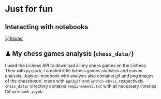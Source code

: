 # Just for fun
## Interacting with notebooks
[![Binder](https://mybinder.org/badge_logo.svg)](https://mybinder.org/v2/gh/roykoand/data_projects/HEAD)

## ♟ My chess games analysis (```chess_data/```) 
I used the Lichess API to download all my chess games on the Lichess. Then with ```pyspark```, I created little lichess games statistics and moves analysis. Jupyter-notebook with analysis also contains gif and png images of the chessboard, made with ```pgn2gif``` and ```python-chess```, respectively. ```chess_data/``` directory contains ```requirements.txt``` with all necessary libraries for ```notebook.ipynb```.